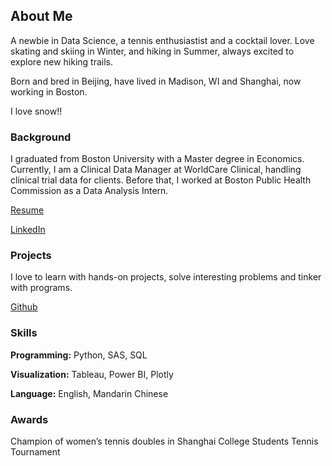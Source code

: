 ## About Me

A newbie in Data Science, a tennis enthusiastist and a cocktail lover. Love skating and skiing in Winter, and hiking in Summer, always excited to explore new hiking trails. 

Born and bred in Beijing, have lived in Madison, WI and Shanghai, now working in Boston. 

I love snow!! 

### Background

I graduated from Boston University with a Master degree in Economics. Currently, I am a Clinical Data Manager at WorldCare Clinical, handling clinical trial data for clients. Before that, I worked at Boston Public Health Commission as a Data Analysis Intern. 

[Resume](https://github.com/ellenxxiao/resume/raw/master/Resume_Xiao.pdf)

[LinkedIn](https://www.linkedin.com/in/ellen-xiao-614242144/)

### Projects

I love to learn with hands-on projects, solve interesting problems and tinker with programs. 

[Github](https://github.com/ellenxxiao/)

### Skills
**Programming:** Python, SAS, SQL

**Visualization:** Tableau, Power BI, Plotly

**Language:** English, Mandarin Chinese

### Awards
Champion of women’s tennis doubles in Shanghai College Students Tennis Tournament



